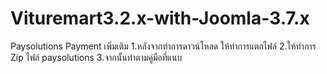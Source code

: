 # Vituremart3.2.x-with-Joomla-3.7.x
Paysolutions Payment
เพิ่มเติม 
1.หลังจากทำการดาวน์โหลด ให้ทำการแตกไฟล์ 
2.ให้ทำการ Zip ไฟล์ paysolutions 
3.จากนั้นทำตามคู่มือที่แนบ
